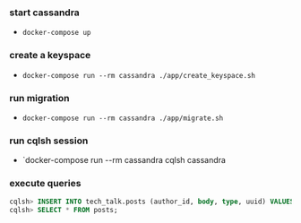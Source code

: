 ### start cassandra

* `docker-compose up`

### create a keyspace

* `docker-compose run --rm cassandra ./app/create_keyspace.sh`

### run migration

* `docker-compose run --rm cassandra ./app/migrate.sh`

### run cqlsh session

* `docker-compose run --rm cassandra cqlsh cassandra

### execute queries

```sql
cqlsh> INSERT INTO tech_talk.posts (author_id, body, type, uuid) VALUES (1, 'some text 1', 0, 11153456346);
cqlsh> SELECT * FROM posts;
```
